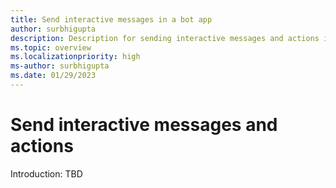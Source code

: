 ```yaml
---
title: Send interactive messages in a bot app
author: surbhigupta
description: Description for sending interactive messages and actions in a bot
ms.topic: overview
ms.localizationpriority: high
ms-author: surbhigupta
ms.date: 01/29/2023
---
```



# Send interactive messages and actions

Introduction: TBD

